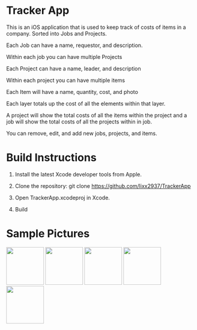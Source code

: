 
# Tracker App

This is an iOS application that is used to keep track of costs of items in a company. Sorted into Jobs and Projects.

Each Job can have a name, requestor, and description.

Within each job you can have multiple Projects

Each Project can have a name, leader, and description

Within each project you can have multiple items

Each Item will have a name, quantity, cost, and photo

Each layer totals up the cost of all the elements within that layer.

A project will show the total costs of all the items within the project and a job will show the total costs of all the projects within in job.

You can remove, edit, and add new jobs, projects, and items.

# Build Instructions

1. Install the latest Xcode developer tools from Apple.

2. Clone the repository: git clone https://github.com/lixx2937/TrackerApp

3. Open TrackerApp.xcodeproj in Xcode.

4. Build

# Sample Pictures

<img src="https://github.com/lixx2937/TrackerApp/blob/master/Pictures/Tracker1.png" width="100"> <img src="https://github.com/lixx2937/TrackerApp/blob/master/Pictures/Tracker2.png" width="100"> <img src="https://github.com/lixx2937/TrackerApp/blob/master/Pictures/Tracker3.png" width="100"> <img src="https://github.com/lixx2937/TrackerApp/blob/master/Pictures/Tracker4.png" width="100"> <img src="https://github.com/lixx2937/TrackerApp/blob/master/Pictures/Tracker5.png" width="100">
